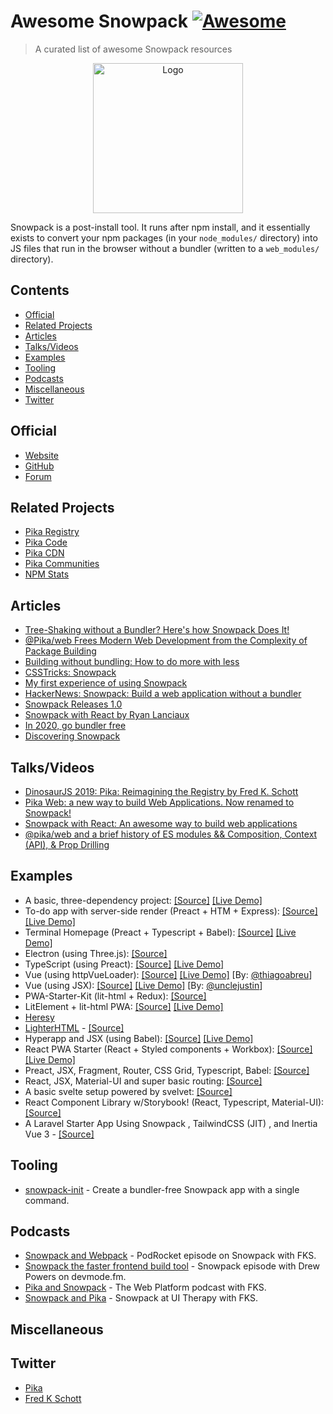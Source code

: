 # Awesome Snowpack [![Awesome](https://awesome.re/badge.svg)](https://github.com/sindresorhus/awesome)

> A curated list of awesome Snowpack resources


<p align="center">
  <img alt="Logo" src="https://www.snowpack.dev/img/logo.png" height="240">
</p>

Snowpack is a post-install tool. It runs after npm install, and it essentially exists to convert your npm packages (in your `node_modules/` directory) into JS files that run in the browser without a bundler (written to a `web_modules/` directory).

## Contents
- [Official](#official)
- [Related Projects](#related-projects)
- [Articles](#articles)
- [Talks/Videos](#talksvideos)
- [Examples](#examples)
- [Tooling](#tooling)
- [Podcasts](#podcasts)
- [Miscellaneous](#miscellaneous)
- [Twitter](#twitter)

## Official
- [Website](https://www.snowpack.dev/)
- [GitHub](https://github.com/pikapkg/snowpack)
- [Forum](https://www.pika.dev/packages/snowpack/discuss)

## Related Projects
- [Pika Registry](https://www.pika.dev/registry)
- [Pika Code](https://www.pika.dev/code)
- [Pika CDN](https://www.pika.dev/cdn)
- [Pika Communities](https://www.pika.dev/community)
- [NPM Stats](https://www.pika.dev/about/stats)

## Articles 
- [Tree-Shaking without a Bundler? Here's how Snowpack Does It!](https://dev.to/pika/tree-shaking-without-a-bundler-here-s-how-snowpack-does-it-1fai)
- [@Pika/web Frees Modern Web Development from the Complexity of Package Building](https://www.infoq.com/news/2019/06/pika-web-no-npm-bundler/)
- [Building without bundling: How to do more with less](https://blog.logrocket.com/building-without-bundling/)
- [CSSTricks: Snowpack](https://css-tricks.com/snowpack/)
- [My first experience of using Snowpack](https://blog.atrera.com/javascript/2020/01/10/my-first-experience-of-using-snowpack.html)
- [HackerNews: Snowpack: Build a web application without a bundler](https://news.ycombinator.com/item?id=21989967)
- [Snowpack Releases 1.0](https://www.infoq.com/news/2020/01/snowpack-pika-bundler-devops/)
- [Snowpack with React by Ryan Lanciaux](http://ryanlanciaux.com/blog/2020/01/14/snowpack-with-react/)
- [In 2020, go bundler free](https://medium.com/@dmnsgn/in-2020-go-bundler-free-eb29c1f05fc9)
- [Discovering Snowpack](https://dev.to/aralroca/discovering-snowpack-29f3)


## Talks/Videos
- [DinosaurJS 2019: Pika: Reimagining the Registry by Fred K. Schott](https://www.youtube.com/watch?v=2Wwx-lF5NhE)
- [Pika Web: a new way to build Web Applications. Now renamed to Snowpack!](https://www.youtube.com/watch?v=bCsS-M4a1rg)
- [Snowpack with React: An awesome way to build web applications](https://www.youtube.com/watch?v=pUUAil_9yIw)
- [@pika/web and a brief history of ES modules && Composition, Context (API), & Prop Drilling](https://www.youtube.com/watch?v=Sn2e62CZ41g)

## Examples
- A basic, three-dependency project: [[Source]](https://glitch.com/edit/#!/pika-web-example-simple) [[Live Demo]](https://pika-web-example-simple.glitch.me/)
- To-do app with server-side render (Preact + HTM + Express): [[Source]](https://github.com/beejunk/universal-pika-example) [[Live Demo]](https://safe-everglades-56846.herokuapp.com/)
- Terminal Homepage (Preact + Typescript + Babel): [[Source]](https://github.com/ndom91/terminal-homepage) [[Live Demo]](https://termy.netlify.com)
- Electron (using Three.js): [[Source]](https://github.com/br3tt/electron-three)
- TypeScript (using Preact): [[Source]](https://glitch.com/edit/#!/pika-web-ts-preact) [[Live Demo]](https://pika-web-ts-preact.glitch.me/)
- Vue (using httpVueLoader): [[Source]](https://glitch.com/edit/#!/pika-web-vue-httpvueloader) [[Live Demo]](https://pika-web-vue-httpvueloader.glitch.me/) [By: [@thiagoabreu](https://github.com/thiagoabreu)]
- Vue (using JSX): [[Source]](https://gitlab.com/unclejustin/snowpack-vue) [[Live Demo]](https://snowpack-vue.netlify.com/) [By: [@unclejustin](https://gitlab.com/unclejustin)]
- PWA-Starter-Kit (lit-html + Redux): [[Source]](https://github.com/Polymer/pwa-starter-kit/issues/339)
- LitElement + lit-html PWA: [[Source]](https://github.com/thepassle/reddit-pwa) [[Live Demo]](https://angry-turing-4769b3.netlify.com/)
- [Heresy](https://github.com/WebReflection/heresy) 
- [LighterHTML](https://github.com/WebReflection/lighterhtml) - [[Source]](https://github.com/AhnafCodes/SAltEnv/)
- Hyperapp and JSX (using Babel): [[Source]](https://github.com/Monchi/snowpack-hyperapp) [[Live Demo]](https://snowpack-hyperapp.netlify.com/)
- React PWA Starter (React + Styled components + Workbox): [[Source]](https://github.com/matthoffner/es-react-pwa) [[Live Demo]](https://es-react-pwa.netlify.com/)
- Preact, JSX, Fragment, Router, CSS Grid, Typescript, Babel: [[Source]](https://github.com/crra/snowpack-doodle)
- React, JSX, Material-UI and super basic routing: [[Source]](https://github.com/jmetev1/snowpackJSXreact)
- A basic svelte setup powered by svelvet: [[Source]](https://github.com/jakedeichert/svelvet)
- React Component Library w/Storybook! (React, Typescript, Material-UI): [[Source]](https://github.com/snikas/React-Component-Library)
- A Laravel Starter App Using Snowpack , TailwindCSS (JIT) , and Inertia Vue 3 - [[Source]](https://github.com/codeitlikemiley/laravel-snowpack-inertia-vue)

## Tooling
- [snowpack-init](https://github.com/pikapkg/snowpack-init) - Create a bundler-free Snowpack app with a single command. 

## Podcasts
- [Snowpack and Webpack](http://podrocket.logrocket.com/1) - PodRocket episode on Snowpack with FKS.
- [Snowpack the faster frontend build tool](https://devmode.fm/episodes/snowpack-the-faster-frontend-build-tool) - Snowpack episode with Drew Powers on devmode.fm.
- [Pika and Snowpack](https://thewebplatformpodcast.com/200-pika-and-snowpack) - The Web Platform podcast with FKS.
- [Snowpack and Pika](https://uitherapy.fm/episodes/3) - Snowpack at UI Therapy with FKS.

## Miscellaneous 


## Twitter
- [Pika](https://twitter.com/pikapkg)
- [Fred K Schott](https://twitter.com/FredKSchott)
